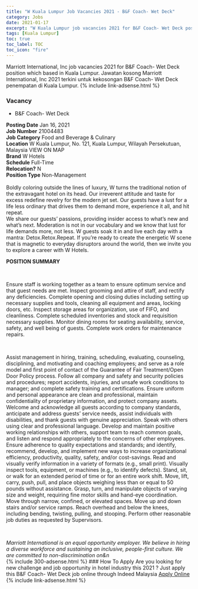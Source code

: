 ```yaml
---
title: "W Kuala Lumpur Job Vacancies 2021 - B&F Coach- Wet Deck" 
category: Jobs 
date: 2021-01-17 
excerpt: "W Kuala Lumpur job vacancies 2021 for B&F Coach- Wet Deck position which based in Kuala Lumpur. Jawatan kosong W Kuala Lumpur 2021 terkini untuk kekosongan B&F Coach- Wet Deck penempatan di Kuala Lumpur" 
tags: [Kuala Lumpur] 
toc: true 
toc_label: TOC 
toc_icon: "fire" 
--- 
```


Marriott International, Inc job vacancies 2021 for B&F Coach- Wet Deck position which based in Kuala Lumpur. Jawatan kosong Marriott International, Inc 2021 terkini untuk kekosongan B&F Coach- Wet Deck penempatan di Kuala Lumpur. 
{% include link-adsense.html %} 
### Vacancy 
- B&F Coach- Wet Deck 
<div><div><div><b>Posting Date</b> Jan 16, 2021<br>
<b>Job Number</b> 21004483<br>
<b>Job Category</b> Food and Beverage &amp; Culinary<br>
<b>Location</b> W Kuala Lumpur, No. 121, Kuala Lumpur, Wilayah Persekutuan, Malaysia VIEW ON MAP<br>
<b>Brand</b> W Hotels<br>
<b>Schedule</b> Full-Time<br>
<b>Relocation?</b> N<br>
<b>Position Type</b> Non-Management<br>
<br>
Boldly coloring outside the lines of luxury, W turns the traditional notion of the extravagant hotel on its head. Our irreverent attitude and taste for excess redefine revelry for the modern jet set. Our guests have a lust for a life less ordinary that drives them to demand more, experience it all, and hit repeat.
<br>
We share our guests&#8217; passions, providing insider access to what&#8217;s new and what&#8217;s next. Moderation is not in our vocabulary and we know that lust for life demands more, not less. W guests soak it in and live each day with a mantra: Detox.Retox.Repeat. If you&#8217;re ready to create the energetic W scene that is magnetic to everyday disruptors around the world, then we invite you to explore a career with W Hotels.<br>
</div><div>
<p><b>POSITION SUMMARY</b></p><br>
<p></p><p>Ensure staff is working together as a team to ensure optimum service and that guest needs are met. Inspect grooming and attire of staff, and rectify any deficiencies. Complete opening and closing duties including setting up necessary supplies and tools, cleaning all equipment and areas, locking doors, etc. Inspect storage areas for organization, use of FIFO, and cleanliness. Complete scheduled inventories and stock and requisition necessary supplies. Monitor dining rooms for seating availability, service, safety, and well being of guests. Complete work orders for maintenance repairs.</p><br>
<p></p><p>Assist management in hiring, training, scheduling, evaluating, counseling, disciplining, and motivating and coaching employees; and serve as a role model and first point of contact of the Guarantee of Fair Treatment/Open Door Policy process. Follow all company and safety and security policies and procedures; report accidents, injuries, and unsafe work conditions to manager; and complete safety training and certifications. Ensure uniform and personal appearance are clean and professional, maintain confidentiality of proprietary information, and protect company assets. Welcome and acknowledge all guests according to company standards, anticipate and address guests&#8217; service needs, assist individuals with disabilities, and thank guests with genuine appreciation. Speak with others using clear and professional language. Develop and maintain positive working relationships with others, support team to reach common goals, and listen and respond appropriately to the concerns of other employees. Ensure adherence to quality expectations and standards; and identify, recommend, develop, and implement new ways to increase organizational efficiency, productivity, quality, safety, and/or cost-savings. Read and visually verify information in a variety of formats (e.g., small print). Visually inspect tools, equipment, or machines (e.g., to identify defects). Stand, sit, or walk for an extended period of time or for an entire work shift. Move, lift, carry, push, pull, and place objects weighing less than or equal to 50 pounds without assistance. Grasp, turn, and manipulate objects of varying size and weight, requiring fine motor skills and hand-eye coordination. Move through narrow, confined, or elevated spaces. Move up and down stairs and/or service ramps. Reach overhead and below the knees, including bending, twisting, pulling, and stooping. Perform other reasonable job duties as requested by Supervisors.</p><br>
</div><p></p><i>Marriott International is an equal opportunity employer. We believe in hiring a diverse workforce and sustaining an inclusive, people-first culture. We are committed to non-discrimination on&amp;n</i></div></div> 
{% include 300-adsense.html %} 
### How To Apply 
Are you looking for new challenge and job opportunity in hotel industry this 2021 ?
Just apply this B&F Coach- Wet Deck job online through Indeed Malaysia 
<a href="https://malaysia.indeed.com/viewjob?jk=c1a5073234779d2e" class="btn btn--info" target="_blank" rel="nofollow noopenner">Apply Online</a> 
{% include link-adsense.html %} 